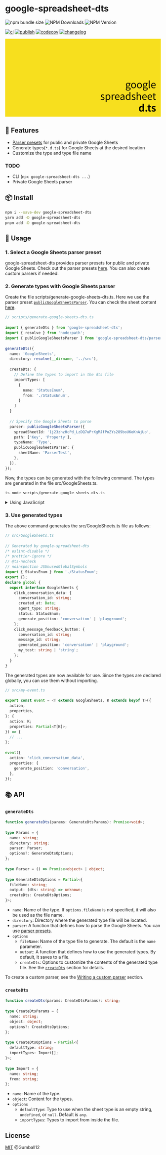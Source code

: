 # google-spreadsheet-dts

![npm bundle size](https://img.shields.io/bundlephobia/minzip/google-spreadsheet-dts) ![NPM Downloads](https://img.shields.io/npm/dm/google-spreadsheet-dts) ![NPM Version](https://img.shields.io/npm/v/google-spreadsheet-dts)

[![ci](https://github.com/Gumball12/google-spreadsheet-dts/actions/workflows/ci.yaml/badge.svg)](https://github.com/Gumball12/google-spreadsheet-dts/actions/workflows/ci.yaml) [![publish](https://github.com/Gumball12/google-spreadsheet-dts/actions/workflows/publish-npm.yaml/badge.svg)](https://github.com/Gumball12/google-spreadsheet-dts/actions/workflows/publish-npm.yaml) [![codecov](https://codecov.io/gh/Gumball12/google-spreadsheet-dts/graph/badge.svg?token=8uuKMCW2bk)](https://codecov.io/gh/Gumball12/google-spreadsheet-dts) [![changelog](https://img.shields.io/badge/CHANGELOG-gray)](./CHANGELOG.md)

![logo](./docs/logo-extended.png)

## 💫 Features

- [Parser presets](./src/parser) for public and private Google Sheets
- Generate types(`*.d.ts`) for Google Sheets at the desired location
- Customize the type and type file name

### TODO

- CLI (`npx google-spreadsheet-dts ...`)
- Private Google Sheets parser

## 📦 Install

```bash
npm i --save-dev google-spreadsheet-dts
yarn add -D google-spreadsheet-dts
pnpm add -D google-spreadsheet-dts
```

## 🚀 Usage

### 1. Select a Google Sheets parser preset

google-spreadsheet-dts provides parser presets for public and private Google Sheets. Check out the parser presets [here](./src/parser/README.md). You can also create custom parsers if needed.

### 2. Generate types with Google Sheets parser

Create the file scripts/generate-google-sheets-dts.ts. Here we use the parser preset [`publicGoogleSheetsParser`](./src/parser/publicGoogleSheetsParser.ts). You can check the sheet content [here](https://docs.google.com/spreadsheets/d/1j23zhzHcPd_LzDQ7uPrXgMJfPoZYs289boUKoKnAjUo/edit#gid=0).

```ts
// scripts/generate-google-sheets-dts.ts

import { generateDts } from 'google-spreadsheet-dts';
import { resolve } from 'node:path';
import { publicGoogleSheetsParser } from 'google-spreadsheet-dts/parser';

generateDts({
  name: 'GoogleSheets',
  directory: resolve(__dirname, '../src'),

  createDts: {
    // Define the types to import in the dts file
    importTypes: [
      {
        name: 'StatusEnum',
        from: './StatusEnum',
      }
    ]
  }

  // Specify the Google Sheets to parse
  parser: publicGoogleSheetsParser({
    spreadSheetId: '1j23zhzHcPd_LzDQ7uPrXgMJfPoZYs289boUKoKnAjUo',
    path: ['Key', 'Property'],
    typeName: 'Type',
    publicGoogleSheetsParser: {
      sheetName: 'ParserTest',
    },
  }),
});
```

Now, the types can be generated with the following command. The types are generated in the file src/GoogleSheets.ts.

```bash
ts-node scripts/generate-google-sheets-dts.ts
```

<details>
<summary>Using JavaScript</summary>

```js
// scripts/generate-google-sheets-dts.js

const { generateDts } = require('google-spreadsheet-dts');
const { resolve } = require('node:path');
const { publicGoogleSheetsParser } = require('google-spreadsheet-dts/parser');

generateDts({
  name: 'GoogleSheets',
  directory: resolve(__dirname, '../src'),

  createDts: {
    importTypes: [
      {
        name: 'StatusEnum',
        from: './StatusEnum',
      }
    ]
  }

  parser: publicGoogleSheetsParser({
    spreadSheetId: '1j23zhzHcPd_LzDQ7uPrXgMJfPoZYs289boUKoKnAjUo',
    path: ['Key', 'Property'],
    typeName: 'Type',
    publicGoogleSheetsParser: {
      sheetName: 'ParserTest',
    },
  }),
});
```

```bash
node scripts/generate-google-sheets-dts.js
```

</details>

### 3. Use generated types

The above command generates the src/GoogleSheets.ts file as follows:

```ts
// src/GoogleSheets.ts

// Generated by google-spreadsheet-dts
/* eslint-disable */
/* prettier-ignore */
// @ts-nocheck
// noinspection JSUnusedGlobalSymbols
import { StatusEnum } from './StatusEnum';
export {};
declare global {
  export interface GoogleSheets {
    click_conversation_data: {
      conversation_id: string;
      created_at: Date;
      agent_type: string;
      status: StatusEnum;
      generate_position: 'conversation' | 'playground';
    };
    click_message_feedback_button: {
      conversation_id: string;
      message_id: string;
      generated_position: 'conversation' | 'playground';
      my_test: string | 'string';
    };
  }
}
```

The generated types are now available for use. Since the types are declared globally, you can use them without importing.

```ts
// src/my-event.ts

export const event = <T extends GoogleSheets, K extends keyof T>({
  action,
  properties,
}: {
  action: K;
  properties: Partial<T[K]>;
}) => {
  // ...
};

event({
  action: 'click_conversation_data',
  properties: {
    generate_position: 'conversation',
  },
});
```

## 📚 API

### `generateDts`

```ts
function generateDts(params: GenerateDtsParams): Promise<void>;

type Params = {
  name: string;
  directory: string;
  parser: Parser;
  options?: GenerateDtsOptions;
};

type Parser = () => Promise<object> | object;

type GenerateDtsOptions = Partial<{
  fileName: string;
  output: (dts: string) => unknown;
  createDts: CreateDtsOptions;
}>;
```

- `name`: Name of the type. If `options.fileName` is not specified, it will also be used as the file name.
- `directory`: Directory where the generated type file will be located.
- `parser`: A function that defines how to parse the Google Sheets. You can use [parser presets](./src/parser).
- `options`
  - `fileName`: Name of the type file to generate. The default is the `name` parameter.
  - `output`: A function that defines how to use the generated types. By default, it saves to a file.
  - `createDts`: Options to customize the contents of the generated type file. See the [`createDts`](#createdts) section for details.

To create a custom parser, see the [Writing a custom parser](./src/parser/README.md#writing-a-custom-parser) section.

### `createDts`

```ts
function createDts(params: CreateDtsParams): string;

type CreateDtsParams = {
  name: string;
  object: object;
  options?: CreateDtsOptions;
};

type CreateDtsOptions = Partial<{
  defaultType: string;
  importTypes: Import[];
}>;

type Import = {
  name: string;
  from: string;
};
```

- `name`: Name of the type.
- `object`: Content for the types.
- `options`
  - `defaultType`: Type to use when the sheet type is an empty string, `undefined`, or `null`. Default is `any`.
  - `importTypes`: Types to import from inside the file.

## License

[MIT](./LICENSE) @Gumball12

